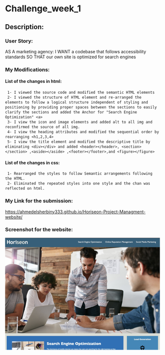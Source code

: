# Challenge_week_1
## Description:
### User Story:
AS A marketing agency:
I WANT a codebase that follows accessibility standards
SO THAT our own site is optimized for search engines

### My Modifications:
#### List of the changes in html:
     1- I viewed the source code and modified the semantic HTML elements
     2- I viewed the structure of HTML element and re-arranged the elements to follow a logical structure independent of styling and positioning by providing proper spaces between the sections to easily clarify the sections and added the Anchor for "Search Engine Optimization" <a>
     3- I view the icon and image elements and added alt to all img and reconfirmed the source of all img.
     4- I view the heading attributes and modified the sequential order by rearranging <h1,2,3,4>
     5- I view the title element and modified the descriptive title by eliminating <div></div> and added <header></header>, <section></section> ,<aside></aside> ,<footer></footer>,and <figure></figure>

#### List of the changes in css:
     1- Rearranged the styles to follow Semantic arrangements following the HTML.
     2- Eliminated the repeated styles into one style and the chan was reflected on html.

### My Link for the submission:  
https://ahmedelsherbiny333.github.io/Horiseon-Project-Managment-website/

### Screenshot for the website:  
   ![Alt text](<assets/images/Horizon website.jpg>)
